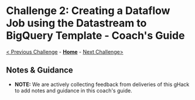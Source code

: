 # Challenge 2: Creating a Dataflow Job using the Datastream to BigQuery Template - Coach's Guide

[< Previous Challenge](./solution-01.md) - **[Home](README.md)** - [Next Challenge>](./solution-03.md)

## Notes & Guidance
- **NOTE:** We are actively collecting feedback from deliveries of this gHack to add notes and guidance in this coach's guide.